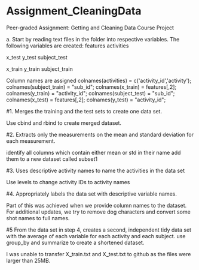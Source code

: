 # Assignment_CleaningData
Peer-graded Assignment: Getting and Cleaning Data Course Project

a. Start by reading text files in the folder into respective variables. The following variables are created: 
features 
activities

x_test 
y_test 
subject_test 

x_train 
y_train 
subject_train 

Column names are assigned
colnames(activities)  = c('activity_id','activity');
colnames(subject_train)  = "sub_id";
colnames(x_train)        = features[,2]; 
colnames(y_train)        = "activity_id";
colnames(subject_test) = "sub_id";
colnames(x_test)       = features[,2]; 
colnames(y_test)       = "activity_id";

#1. Merges the training and the test sets to create one data set.

Use cbind and rbind to create merged dataset.

#2. Extracts only the measurements on the mean and standard deviation for each measurement.

identify all columns which contain either mean or std in their name
add them to a new dataset called subset1

#3. Uses descriptive activity names to name the activities in the data set

Use levels to change activity IDs to activity names

#4. Appropriately labels the data set with descriptive variable names.

Part of this was achieved when we provide column names to the dataset.
For additional updates, we try to remove dog characters and convert some shot names to full names.

#5 From the data set in step 4, creates a second, independent tidy data set with the average of each variable for each activity and each subject.
use group_by and summarize to create a shortened dataset.


I was unable to transfer X_train.txt and X_test.txt to github as the files were larger than 25MB.
